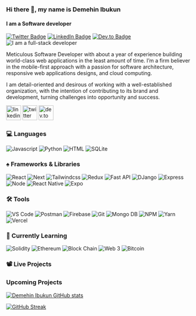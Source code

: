 ### Hi there 👋, my name is Demehin Ibukun
#### I am a Software developer

[![Twitter Badge](https://img.shields.io/badge/Twitter-Profile-informational?style=flat&logo=twitter&color=1CA2F1)](https://twitter.com/hokage_demehin)
[![LinkedIn Badge](https://img.shields.io/badge/LinkedIn-Profile-informational?style=flat&logo=linkedin&color=0D76A8)](https://www.linkedin.com/in/demehin-ibukun/)
[![Dev.to Badge](https://img.shields.io/badge/Dev-Profile-information?style=flat&logo=devdotto&color=black)](https://dev.to/hokagedemehin)
![I am a full-stack developer](https://pbs.twimg.com/profile_banners/76529602/1599815659/1080x360)

Meticulous Software Developer with about a year of experience building world-class web applications in the least amount of time. I’m a firm believer in the mobile-first approach with a passion for software architecture, responsive web applications designs, and cloud computing. 

I am detail-oriented and desirous of working with a well-established organization, with the intention of contributing to its brand and development, turning challenges into opportunity and success.

[<img src='https://image.similarpng.com/very-thumbnail/2021/01/Illustration-of-Linkedin-icon-on-transparent-background-PNG.png' alt='linkedin' height='40'>](https://www.linkedin.com/in/demehin-ibukun/)  [<img src='https://assets.stickpng.com/images/580b57fcd9996e24bc43c53e.png' alt='twitter' height='40'>](https://twitter.com/hokage_demehin)   [<img src='https://cdn.icon-icons.com/icons2/2248/PNG/512/dev_to_icon_136699.png' alt='dev.to' height='40'>](https://dev.to/hokagedemehin)  

### 💻 Languages
![Javascript](https://img.shields.io/badge/-Javascript-000000?style=flat&logo=javascript)
![Python](https://img.shields.io/badge/-python-000000?style=flat&logo=python)
![HTML](https://img.shields.io/badge/-html-000000?style=flat&logo=html5)
![SQLite](https://img.shields.io/badge/-SQLite-000000?style=flat&logo=sqlite)

### ♠ Frameworks & Libraries
![React](https://img.shields.io/badge/-React-000000?style=flat&logo=react)
![Next](https://img.shields.io/badge/-Next-000000?style=flat&logo=nextdotjs)
![Tailwindcss](https://img.shields.io/badge/-Tailwind_CSS-000000?style=flat&logo=tailwindcss)
![Redux](https://img.shields.io/badge/-Redux-000000?style=flat&logo=redux)
![Fast API](https://img.shields.io/badge/-Fast_API-000000?style=flat&logo=fastAPI)
![DJango](https://img.shields.io/badge/-Django-000000?style=flat&logo=django)
![Express](https://img.shields.io/badge/-Express-000000?style=flat&logo=express)
![Node](https://img.shields.io/badge/-Node-000000?style=flat&logo=nodedotjs)
![React Native](https://img.shields.io/badge/-React_Native-000000?style=flat&logo=react)
![Expo](https://img.shields.io/badge/-Expo-000000?style=flat&logo=expo)

### 🛠 Tools
![VS Code](https://img.shields.io/badge/-VS_Code-000000?style=flat&logo=visualstudiocode)
![Postman](https://img.shields.io/badge/-Postman-000000?style=flat&logo=postman)
![Firebase](https://img.shields.io/badge/-Firebase-000000?style=flat&logo=firebase)
![Git](https://img.shields.io/badge/-Git-000000?style=flat&logo=git)
![Mongo DB](https://img.shields.io/badge/-Mongo_DB-000000?style=flat&logo=mongodb)
![NPM](https://img.shields.io/badge/-NPM-000000?style=flat&logo=npm)
![Yarn](https://img.shields.io/badge/-Yarn-000000?style=flat&logo=yarn)
![Vercel](https://img.shields.io/badge/-Vercel-000000?style=flat&logo=vercel)

### 🚧 Currently Learning
![Solidity](https://img.shields.io/badge/-Solidity-000000?style=flat&logo=solidity)
![Ethereum](https://img.shields.io/badge/-Ethereum-000000?style=flat&logo=ethereum)
![Block Chain](https://img.shields.io/badge/-Block_Chain-000000?style=flat&logo=blockchaindotcom)
![Web 3](https://img.shields.io/badge/-Web_3-000000?style=flat&logo=web3dotjs)
![Bitcoin](https://img.shields.io/badge/-Bitcoin-000000?style=flat&logo=bitcoin)

### 📽 Live Projects

### Upcoming Projects

 
[![Demehin Ibukun GitHub stats](https://github-readme-stats.vercel.app/api?username=hokagedemehin&show_icons=true&theme=radical)](https://github.com/anuraghazra/github-readme-stats)
 
[![GitHub Streak](https://github-readme-streak-stats.herokuapp.com?user=hokagedemehin&theme=dark&date_format=M%20j%5B%2C%20Y%5D)](https://git.io/streak-stats)
 



<!--
**hokagedemehin/hokagedemehin** is a ✨ _special_ ✨ repository because its `README.md` (this file) appears on your GitHub profile.
 [<img src='https://cdn.jsdelivr.net/npm/simple-icons@3.0.1/icons/devdotto.svg' alt='dev.to' height='30'>](https://dev.to/hokagedemehin)  
<img width="50%" align="right" alt="Demehin's github stats" src="https://github-readme-stats.vercel.app/api?username=hokagedemehin&show_icons=true&theme=radical" />
[![Demehin Ibukun GitHub stats](https://github-readme-stats.vercel.app/api?username=hokagedemehin&show_icons=true&theme=radical)](https://github.com/anuraghazra/github-readme-stats)
[![GitHub Streak](https://github-readme-streak-stats.herokuapp.com?user=hokagedemehin&theme=dark&date_format=M%20j%5B%2C%20Y%5D)](https://git.io/streak-stats)
[![Top Langs](https://github-readme-stats.vercel.app/api/top-langs/?username=hokagedemehin)](https://github.com/anuraghazra/github-readme-stats)
[![willianrod's wakatime stats](https://github-readme-stats.vercel.app/api/wakatime?username=hokagedemehin)](https://github.com/anuraghazra/github-readme-stats)

<img width="100%" alt="Demehin's github stats" src="https://github-readme-stats.vercel.app/api?username=hokagedemehin&show_icons=true&theme=radical" />

<img width="100%" alt="Demehin's github streak" src="https://github-readme-streak-stats.herokuapp.com?user=hokagedemehin&theme=dark&date_format=M%20j%5B%2C%20Y%5D)" />
Here are some ideas to get you started:
- 🔭 I’m currently working on a web application to store client's measurements for tailors
- 🌱 I’m currently learning Web3 and blockchain for web applications
- 👯 I’m looking to collaborate on Software Development projects 
- ⚡ Fun fact: i'm a huge Anime fan 


- 🔭 I’m currently working on ...
- 🌱 I’m currently learning ...
- 👯 I’m looking to collaborate on ...
- 🤔 I’m looking for help with ...
- 💬 Ask me about ...
- 📫 How to reach me: ...
- 😄 Pronouns: ...
- ⚡ Fun fact: ...
-->
